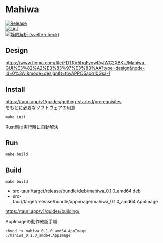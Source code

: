 # Mahiwa

[![Release](https://github.com/project-mahiwa/mahiwa/actions/workflows/release.yml/badge.svg)](https://github.com/project-mahiwa/mahiwa/actions/workflows/release.yml)  
[![Lint](https://github.com/project-mahiwa/mahiwa/actions/workflows/lint.yml/badge.svg)](https://github.com/project-mahiwa/mahiwa/actions/workflows/lint.yml)  
[![静的解析 (svelte-check)](https://github.com/project-mahiwa/mahiwa/actions/workflows/staticAnalysis.yml/badge.svg)](https://github.com/project-mahiwa/mahiwa/actions/workflows/staticAnalysis.yml)

## Design

https://www.figma.com/file/FDTRV5hqFygwRyJWC2XBKU/Mahiwa-GUI%E3%82%A2%E3%83%97%E3%83%AA?type=design&node-id=0%3A1&mode=design&t=tbvAPPO5aoq10Gsa-1

## Install

https://tauri.app/v1/guides/getting-started/prerequisites  
をもとに必要なソフトウェアの用意

```
make init
```

Rust側は実行時に自動解決

## Run

```
make build
```

## Build

```
make build
```

- src-tauri/target/release/bundle/deb/mahiwa_0.1.0_amd64.deb
- src-tauri/target/release/bundle/appimage/mahiwa_0.1.0_amd64.AppImage

https://tauri.app/v1/guides/building/

AppImageの動作確認手順

```
chmod +x mahiwa_0.1.0_amd64.AppImage
./mahiwa_0.1.0_amd64.AppImage
```
